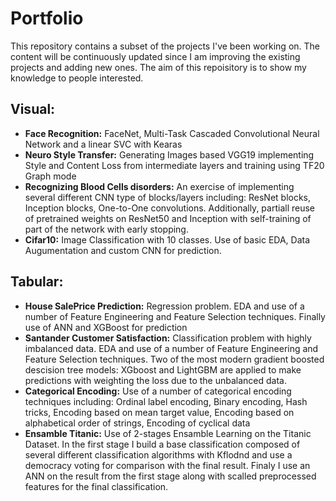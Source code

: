 # Portfolio
This repository contains a subset of the projects I've been working on. 
The content will be continuously updated since I am improving the existing projects and adding new ones.
The aim of this repoisitory is to show my knowledge to people interested.

## Visual:
* **Face Recognition:** FaceNet, Multi-Task Cascaded Convolutional Neural Network and a linear SVC with Kearas
* **Neuro Style Transfer:** Generating Images based VGG19 implementing Style and Content Loss from intermediate layers and training using TF20 Graph mode
* **Recognizing Blood Cells disorders:** An exercise of implementing several different CNN type of blocks/layers including: ResNet blocks, Inception blocks, One-to-One convolutions. Additionally, partiall reuse of pretrained weights on ResNet50 and Inception with self-training of part of the network with early stopping.
* **Cifar10:** Image Classification with 10 classes. Use of basic EDA, Data Augumentation and custom CNN for prediction.
## Tabular:
* **House SalePrice Prediction:** Regression problem. EDA and use of a number of Feature Engineering and Feature Selection techniques. Finally use of ANN and XGBoost for prediction
* **Santander Customer Satisfaction:** Classification problem with highly imbalanced data. EDA and use of a number of Feature Engineering and Feature Selection techniques. Two of the most modern gradient boosted descision tree models: XGboost and LightGBM are applied to make predictions with weighting the loss due to the unbalanced data.
* **Categorical Encoding:** Use of a number of categorical encoding techniques including: Ordinal label encoding, Binary encoding, Hash tricks, Encoding based on mean target value, Encoding based on alphabetical order of strings, Encoding of cyclical data
* **Ensamble Titanic:** Use of 2-stages Ensamble Learning on the Titanic Dataset. In the first stage I build a base classification composed of several different classification algorithms with Kflodnd and use a democracy voting for comparison with the final result. Finaly I use an ANN on the result from the first stage along with scalled preprocessed features for the final classification.

